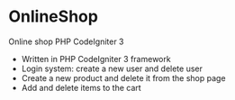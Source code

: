 # OnlineShop
Online shop PHP CodeIgniter 3

- Written in PHP CodeIgniter 3 framework 
- Login system: create a new user and delete user
- Create a new product and delete it from the shop page
- Add and delete items to the cart
